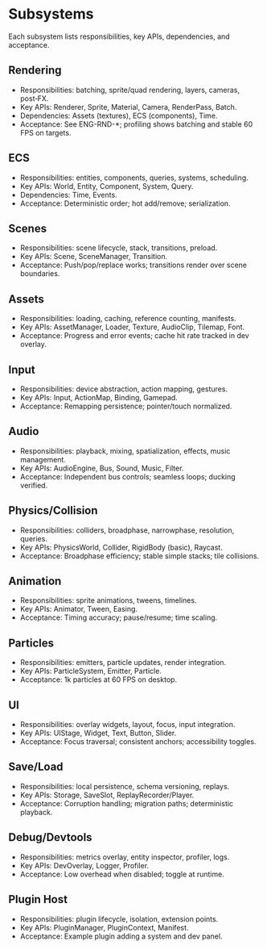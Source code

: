 # Subsystems

Each subsystem lists responsibilities, key APIs, dependencies, and acceptance.

## Rendering

- Responsibilities: batching, sprite/quad rendering, layers, cameras, post‑FX.
- Key APIs: Renderer, Sprite, Material, Camera, RenderPass, Batch.
- Dependencies: Assets (textures), ECS (components), Time.
- Acceptance: See ENG-RND-\*; profiling shows batching and stable 60 FPS on targets.

## ECS

- Responsibilities: entities, components, queries, systems, scheduling.
- Key APIs: World, Entity, Component<T>, System, Query.
- Dependencies: Time, Events.
- Acceptance: Deterministic order; hot add/remove; serialization.

## Scenes

- Responsibilities: scene lifecycle, stack, transitions, preload.
- Key APIs: Scene, SceneManager, Transition.
- Acceptance: Push/pop/replace works; transitions render over scene boundaries.

## Assets

- Responsibilities: loading, caching, reference counting, manifests.
- Key APIs: AssetManager, Loader<T>, Texture, AudioClip, Tilemap, Font.
- Acceptance: Progress and error events; cache hit rate tracked in dev overlay.

## Input

- Responsibilities: device abstraction, action mapping, gestures.
- Key APIs: Input, ActionMap, Binding, Gamepad.
- Acceptance: Remapping persistence; pointer/touch normalized.

## Audio

- Responsibilities: playback, mixing, spatialization, effects, music management.
- Key APIs: AudioEngine, Bus, Sound, Music, Filter.
- Acceptance: Independent bus controls; seamless loops; ducking verified.

## Physics/Collision

- Responsibilities: colliders, broadphase, narrowphase, resolution, queries.
- Key APIs: PhysicsWorld, Collider, RigidBody (basic), Raycast.
- Acceptance: Broadphase efficiency; stable simple stacks; tile collisions.

## Animation

- Responsibilities: sprite animations, tweens, timelines.
- Key APIs: Animator, Tween, Easing.
- Acceptance: Timing accuracy; pause/resume; time scaling.

## Particles

- Responsibilities: emitters, particle updates, render integration.
- Key APIs: ParticleSystem, Emitter, Particle.
- Acceptance: 1k particles at 60 FPS on desktop.

## UI

- Responsibilities: overlay widgets, layout, focus, input integration.
- Key APIs: UIStage, Widget, Text, Button, Slider.
- Acceptance: Focus traversal; consistent anchors; accessibility toggles.

## Save/Load

- Responsibilities: local persistence, schema versioning, replays.
- Key APIs: Storage, SaveSlot, ReplayRecorder/Player.
- Acceptance: Corruption handling; migration paths; deterministic playback.

## Debug/Devtools

- Responsibilities: metrics overlay, entity inspector, profiler, logs.
- Key APIs: DevOverlay, Logger, Profiler.
- Acceptance: Low overhead when disabled; toggle at runtime.

## Plugin Host

- Responsibilities: plugin lifecycle, isolation, extension points.
- Key APIs: PluginManager, PluginContext, Manifest.
- Acceptance: Example plugin adding a system and dev panel.
